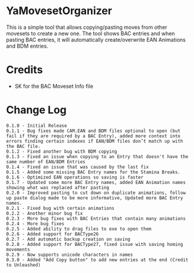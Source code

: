# YaMovesetOrganizer
This is a simple tool that allows copying/pasting moves from other movesets to create a new one.  The tool shows BAC entries and when pasting BAC entries, it will automatically create/overwrite EAN Animations and BDM entries.  

# Credits
* SK for the BAC Moveset Info file 

# Change Log
```
0.1.0 - Initial Release
0.1.1 - Bug fixes made CAM.EAN and BDM files optional to open (but fail if they are required by a BAC Entry), added more context into errors finding certain indexes if EAN/BDM files don’t match up with the BAC file.
0.1.2 - Fixed another bug with BDM copying
0.1.3 - Fixed an issue when copying to an Entry that doesn't have the same number of EAN/BDM Entries
0.1.4 - Fixed an issue that was caused by the last fix
0.1.5 - Added some missing BAC Entry names for the Stamina Breaks.
0.1.6 - Optimized EAN operations so saving is faster
0.1.7 - Updated some more BAC Entry names, added EAN Animation names showing what was replaced after pasting
0.2.0 - Improved pasting to cut down on duplicate animations, follow up paste dialog made to be more informative, Updated more BAC Entry names.
0.2.1 - Fixed bug with certain animations
0.2.2 - Another minor bug fix
0.2.3 - More bug fixes with BAC Entries that contain many animations
0.2.4 - More bug fixes
0.2.5 - Added ability to drag files to exe to open them
0.2.6 - Added support for BACType26
0.2.7 - Add automatic backup creation on saving
0.2.8 - Added support for BACType27, fixed issue with saving homing movements
0.2.9 - Now supports unicode characters in names
0.3.0 - Added "Add Copy button" to add new entries at the end (Credit to Unleashed)
```

